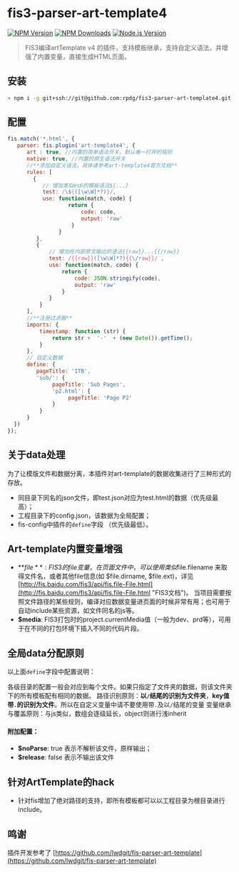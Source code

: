 # fis3-parser-art-template4 

[![NPM Version](https://img.shields.io/npm/v/fis3-parser-art-template4.svg)](https://npmjs.org/package/fis3-parser-art-template4)
[![NPM Downloads](http://img.shields.io/npm/dm/fis3-parser-art-template4.svg)](https://npmjs.org/package/fis3-parser-art-template4)
[![Node.js Version](https://img.shields.io/node/v/fis3-parser-art-template4.svg)](http://nodejs.org/download/)

> FIS3编译artTemplate v4 的插件，支持模板继承，支持自定义语法，并增强了内置变量，直接生成HTML页面。

## 安装
```bash
> npm i -g git+ssh://git@github.com:rpdg/fis3-parser-art-template4.git
```

## 配置
```javascript
fis.match('*.html', {
   parser: fis.plugin('art-template4', {
      art : true, //内置的简单语法开关，默认唯一打开的规则
      native: true, //内置的原生语法开关
      //**添加自定义语法，具体请参考art-template4官方文档**
      rules: [ 
        {
           // 增加类似es6的模板语法${...}
           test: /\${([\w\W]*?)}/, 
           use: function(match, code) {
                   return { 
                       code: code,
                       output: 'raw'
                    }
                }
         },
         {
             // 增加在内部原文输出的语法{{raw}}...{{/raw}}
             test: /{{raw}}([\w\W]*?){{\/raw}}/ , 
             use: function(match, code) {
                 return {
                     code: JSON.stringify(code),
                     output: 'raw'
                 }
             }
          }
      ],
      //**注册过滤器**
      imports: {
          timestamp: function (str) {
              return str +  '-'  + (new Date()).getTime();
          }
      },
      // 自定义数据
      define: {
         pageTitle: 'ITB',
         'sub/': {
              pageTitle: 'Sub Pages',
              'p2.html': {
                   pageTitle: 'Page P2'
              }
          }
      }
  })
});
```

## 关于data处理

为了让模版文件和数据分离，本插件对art-template的数据收集进行了三种形式的存放。

 * 同目录下同名的json文件，即test.json对应为test.html的数据（优先级最高）；
 * 工程目录下的config.json，该数据为全局配置；
 * fis-config中插件的`define`字段 （优先级最低）。
 

## Art-template内置变量增强 ##
* **$file**: FIS3的file变量，在页面文件中，可以使用类似$file.filename 来取得文件名，或者其他file信息(如 $file.dirname, $file.ext)，详见[http://fis.baidu.com/fis3/api/fis.file-File.html](http://fis.baidu.com/fis3/api/fis.file-File.html "FIS3文档")。
当项目需要按照文件路径的某些规则，编译对应数据变量进页面的时候非常有用；也可用于自动include某些资源，如文件同名的js等。
* **$media**: FIS3打包时的project.currentMedia值（一般为dev、prd等），可用于在不同的打包环境下插入不同的代码片段。


## 全局data分配原则

以上面`define`字段中配置说明：

各级目录的配置一般会对应到每个文件。如果只指定了文件夹的数据，则该文件夹下的所有模板配有相同的数据。
路径识别原则：**以`/`结尾的识别为文件夹**，**key值带`.`的识别为文件**。所以在自定义变量中请不要使用带`.`及以`/`结尾的变量
变量继承与覆盖原则：与js类似，数组会逐级延长，object则进行浅inherit

#### 附加配置：
* **$noParse**: true 表示不解析该文件，原样输出；
* **$release**: false 表示不输出该文件


## 针对ArtTemplate的hack

 * 针对fis增加了绝对路径的支持，即所有模板都可以以工程目录为根目录进行include。


## 鸣谢 ##
插件开发参考了 [https://github.com/lwdgit/fis-parser-art-template](https://github.com/lwdgit/fis-parser-art-template)

